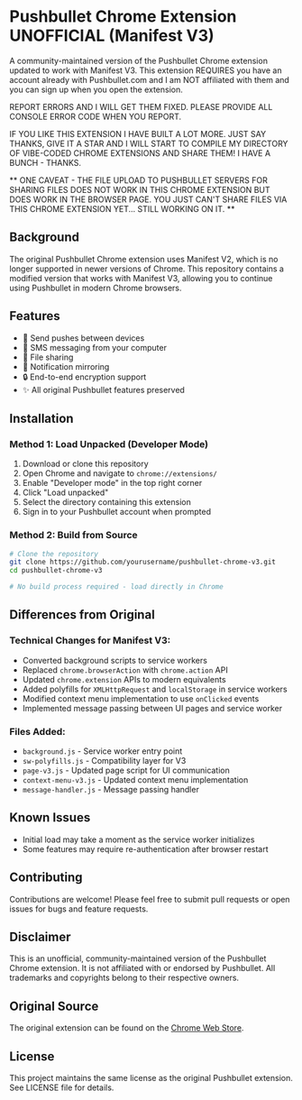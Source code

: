 # Pushbullet Chrome Extension UNOFFICIAL (Manifest V3)

A community-maintained version of the Pushbullet Chrome extension updated to work with Manifest V3.  This extension REQUIRES you have an account already with Pushbullet.com and I am NOT affiliated with them and you can sign up when you open the extension.

REPORT ERRORS AND I WILL GET THEM FIXED.  PLEASE PROVIDE ALL CONSOLE ERROR CODE WHEN YOU REPORT.

IF YOU LIKE THIS EXTENSION I HAVE BUILT A LOT MORE.  JUST SAY THANKS, GIVE IT A STAR AND I WILL START TO COMPILE MY DIRECTORY OF VIBE-CODED CHROME EXTENSIONS AND SHARE THEM!  I HAVE A BUNCH - THANKS.

** ONE CAVEAT - THE FILE UPLOAD TO PUSHBULLET SERVERS FOR SHARING FILES DOES NOT WORK IN THIS CHROME EXTENSION BUT DOES WORK IN THE BROWSER PAGE.  YOU JUST CAN'T SHARE FILES VIA THIS CHROME EXTENSION YET... STILL WORKING ON IT. **

## Background

The original Pushbullet Chrome extension uses Manifest V2, which is no longer supported in newer versions of Chrome. This repository contains a modified version that works with Manifest V3, allowing you to continue using Pushbullet in modern Chrome browsers.

## Features

- 📱 Send pushes between devices
- 💬 SMS messaging from your computer
- 📎 File sharing
- 🔔 Notification mirroring
- 🔒 End-to-end encryption support
- ✨ All original Pushbullet features preserved

## Installation

### Method 1: Load Unpacked (Developer Mode)

1. Download or clone this repository
2. Open Chrome and navigate to `chrome://extensions/`
3. Enable "Developer mode" in the top right corner
4. Click "Load unpacked"
5. Select the directory containing this extension
6. Sign in to your Pushbullet account when prompted

### Method 2: Build from Source

```bash
# Clone the repository
git clone https://github.com/yourusername/pushbullet-chrome-v3.git
cd pushbullet-chrome-v3

# No build process required - load directly in Chrome
```

## Differences from Original

### Technical Changes for Manifest V3:
- Converted background scripts to service workers
- Replaced `chrome.browserAction` with `chrome.action` API
- Updated `chrome.extension` APIs to modern equivalents
- Added polyfills for `XMLHttpRequest` and `localStorage` in service workers
- Modified context menu implementation to use `onClicked` events
- Implemented message passing between UI pages and service worker

### Files Added:
- `background.js` - Service worker entry point
- `sw-polyfills.js` - Compatibility layer for V3
- `page-v3.js` - Updated page script for UI communication
- `context-menu-v3.js` - Updated context menu implementation
- `message-handler.js` - Message passing handler

## Known Issues

- Initial load may take a moment as the service worker initializes
- Some features may require re-authentication after browser restart

## Contributing

Contributions are welcome! Please feel free to submit pull requests or open issues for bugs and feature requests.

## Disclaimer

This is an unofficial, community-maintained version of the Pushbullet Chrome extension. It is not affiliated with or endorsed by Pushbullet. All trademarks and copyrights belong to their respective owners.

## Original Source

The original extension can be found on the [Chrome Web Store](https://chrome.google.com/webstore/detail/pushbullet/chlffgpmiacpedhhbkiomidkjlcfhogd).

## License

This project maintains the same license as the original Pushbullet extension. See LICENSE file for details.
